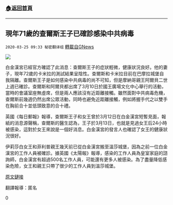 ###  [:house:返回首頁](https://github.com/ourhimalayas/txt)
---

## 現年71歲的查爾斯王子已確診感染中共病毒
`2020-03-25 09:33 秘密翻译组` [轉載自GNews](https://gnews.org/zh-hant/152576/)

![](https://s3-ap-northeast-1.amazonaws.com/news.guo.offload.media/wp-content/uploads/2020/03/25093244/E7490602-A916-4996-82A3-ACE624EA3C10.jpeg)


白金漢宮已經官方確認了此消息：查爾斯王子的症狀輕微，健康狀況良好。他的妻子，現年72歲的卡米拉的測試結果呈陰性。查爾斯和卡米拉目前在巴摩拉城堡自我隔離。查爾斯王子是如何感染中共病毒的尚不可知，但是摩納哥親王阿爾貝二世上週已確診。查爾斯和阿爾貝都出席了3月10日於國王廣場文化中心舉行的活動，當時的會議室座無虛席，但是兩人應該沒有近距離接觸。雖然面對中共病毒危機，查爾斯前幾週仍然出席公眾活動，同時也避免近距離接觸，例如將握手代之以雙手在胸前合十並低頭致意的合十禮。

英國《每日郵報》報導，查爾斯王子和女王曾於3月12日在白金漢宮短暫見面，報紙的消息源聲稱，查爾斯的醫生認為，王子於3月13日，也就是見過女王后24小時被感染，這對於女王來說是一個好消息。白金漢宮的發言人也確認了女王的健康狀況很好。

伊莉莎白女王和菲利普親王幾天前已從白金漢宮搬至溫莎城堡，因為之前一位白金漢宮的工作人員被確診。據英國《太陽報》報導，感染的工作人員為皇室家庭的諮詢師，白金漢宮有超過500名工作人員，可能還有更多人被感染。為了盡量降低感染危險，女王和親王只帶了很少的工作人員到溫莎城堡。

[原文鏈接](https://www.bild.de/unterhaltung/leute/leute/palast-bestaetigt-prinz-charles-71-hat-corona-69616058.bild.html)

翻譯報導：匿名

0

